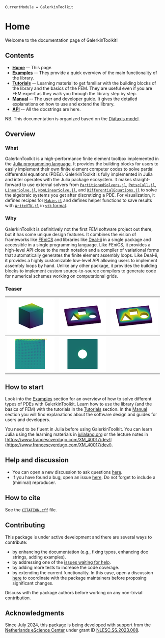 ```@meta
CurrentModule = GalerkinToolkit
```

# Home

Welcome to the documentation page of GalerkinToolkit!

## Contents

- **[Home](@ref)** -- This page.
- **[Examples](@ref)** -- They provide a quick overview of the main functionality of the library.
- **[Tutorials](@ref)** -- Learning material to get familiar with the building blocks of the library and the basics of the FEM. They are useful even if you are FEM expert as they walk you through the library step by step.
- **[Manual](@ref)** -- The user and developer guide. It gives the detailed explanations on how to use and extend the library.
- **[API](@ref)** -- All the docstrings are here.

NB. This documentation is organized based on the [Diátaxis model](https://diataxis.fr/).

## Overview

### What

GalerkinToolkit is a high-performance finite element toolbox implemented in the [Julia programming language](https://julialang.org/).
It provides the building blocks for users to easily implement their own finite element computer codes to solve partial differential equations (PDEs).
GalerkinToolkit is fully implemented in Julia and inter operates with the Julia package ecosystem. It makes straight-forward to use external solvers from [`PartitionedSolvers.jl`](https://github.com/PartitionedArrays/PartitionedArrays.jl), [`PetscCall.jl`](https://github.com/PartitionedArrays/PetscCall.jl), [`LinearSolve.jl`](https://github.com/SciML/LinearSolve.jl), [`NonLinearSolve.jl`](https://github.com/SciML/NonlinearSolve.jl), and [`DifferentialEquations.jl`](https://github.com/SciML/DifferentialEquations.jl) to solve the algebraic systems you get after discretizing a PDE. For visualization, it defines recipes for [`Makie.jl`](https://github.com/MakieOrg/Makie.jl) and defines helper functions to save results with [`WriteVTK.jl`](https://github.com/JuliaVTK/WriteVTK.jl) in [`vtk` format](https://vtk.org/).

### Why

GalerkinToolkit is definitively not the first FEM software project out there, but it has some unique design features.
It combines the vision of frameworks like [FEniCS](https://fenicsproject.org/) and libraries like [Deal-ii](https://www.dealii.org/)
in a single package and accessible in a single programming language. Like FEniCS, it provides a high-level API close to the math notation and
a compiler of variational forms that automatically generates the finite element assembly loops. Like Deal-ii, it provides a highly customizable
low-level API allowing users to implement assembly loops by hand. Unlike any other package, it provides the building blocks to implement custom
 source-to-source compilers to generate code for numerical schemes working on computational grids.

### Teaser

| ![](src_jl/fig_hello_world_1.png)  |  ![](src_jl/fig_poisson_1.png) | ![](src_jl/fig_p_laplacian_1.png)  |
|---|---|---|
| ![](src_jl/fig_stokes_1.png)  |  ![](src_jl/fig_transient_heat_equation_1.gif) | |


## How to start

Look into the [Examples](@ref) section for an overview of how to solve different types of PDEs with GalerkinToolkit. Learn how to use the library (and the basics of FEM) with the tutorials in the [Tutorials](@ref) section. In the [Manual](@ref) section you will find explanations about the software design and guides for users and developers.

You need to be fluent in Julia before using GalerkinToolkit. You can learn Julia using the learning materials in [julialang.org](https://julialang.org/) or the lecture notes in [https://www.francescverdugo.com/XM_40017/dev/](https://www.francescverdugo.com/XM_40017/dev/).


## Help and discussion

- You can open a new discussion to ask questions [here](https://github.com/GalerkinToolkit/GalerkinToolkit.jl/discussions).
- If you have found a bug, open an issue [here](https://github.com/GalerkinToolkit/GalerkinToolkit.jl/issues). Do not forget to include a (minimal) reproducer.

## How to cite

See the [`CITATION.cff`](https://github.com/GalerkinToolkit/GalerkinToolkit.jl/blob/main/CITATION.cff) file.

## Contributing

This package is under active development and there are several ways to contribute:

- by enhancing the documentation (e.g., fixing typos, enhancing doc strings, adding examples).
- by addressing one of the [issues waiting for help](https://github.com/GalerkinToolkit/GalerkinToolkit.jl/labels/help%20wanted).
- by adding more tests to increase the code coverage.
- by extending the current functionality. In this case, open a discussion [here](https://github.com/GalerkinToolkit/GalerkinToolkit.jl/discussions) to coordinate with the package maintainers before proposing significant changes.

Discuss with the package authors before working on any non-trivial contribution.

## Acknowledgments

Since July 2024, this package is being developed with support from the [Netherlands eScience Center](https://www.esciencecenter.nl/) under grant ID [NLESC.SS.2023.008](https://research-software-directory.org/projects/hp2sim).


